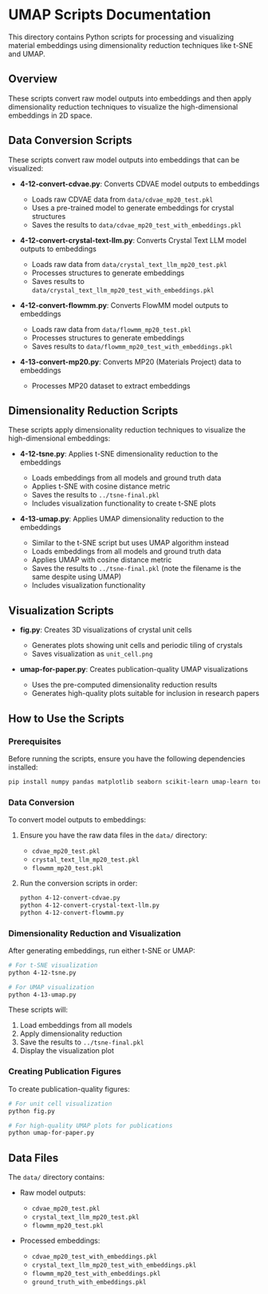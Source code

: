 # UMAP Scripts Documentation

This directory contains Python scripts for processing and visualizing material embeddings using dimensionality reduction techniques like t-SNE and UMAP.

## Overview

These scripts convert raw model outputs into embeddings and then apply dimensionality reduction techniques to visualize the high-dimensional embeddings in 2D space.

## Data Conversion Scripts

These scripts convert raw model outputs into embeddings that can be visualized:

- **4-12-convert-cdvae.py**: Converts CDVAE model outputs to embeddings
  - Loads raw CDVAE data from `data/cdvae_mp20_test.pkl`
  - Uses a pre-trained model to generate embeddings for crystal structures
  - Saves the results to `data/cdvae_mp20_test_with_embeddings.pkl`

- **4-12-convert-crystal-text-llm.py**: Converts Crystal Text LLM model outputs to embeddings
  - Loads raw data from `data/crystal_text_llm_mp20_test.pkl`
  - Processes structures to generate embeddings
  - Saves results to `data/crystal_text_llm_mp20_test_with_embeddings.pkl`

- **4-12-convert-flowmm.py**: Converts FlowMM model outputs to embeddings
  - Loads raw data from `data/flowmm_mp20_test.pkl`
  - Processes structures to generate embeddings
  - Saves results to `data/flowmm_mp20_test_with_embeddings.pkl`

- **4-13-convert-mp20.py**: Converts MP20 (Materials Project) data to embeddings
  - Processes MP20 dataset to extract embeddings

## Dimensionality Reduction Scripts

These scripts apply dimensionality reduction techniques to visualize the high-dimensional embeddings:

- **4-12-tsne.py**: Applies t-SNE dimensionality reduction to the embeddings
  - Loads embeddings from all models and ground truth data
  - Applies t-SNE with cosine distance metric
  - Saves the results to `../tsne-final.pkl`
  - Includes visualization functionality to create t-SNE plots

- **4-13-umap.py**: Applies UMAP dimensionality reduction to the embeddings
  - Similar to the t-SNE script but uses UMAP algorithm instead
  - Loads embeddings from all models and ground truth data
  - Applies UMAP with cosine distance metric
  - Saves the results to `../tsne-final.pkl` (note the filename is the same despite using UMAP)
  - Includes visualization functionality

## Visualization Scripts

- **fig.py**: Creates 3D visualizations of crystal unit cells
  - Generates plots showing unit cells and periodic tiling of crystals
  - Saves visualization as `unit_cell.png`

- **umap-for-paper.py**: Creates publication-quality UMAP visualizations
  - Uses the pre-computed dimensionality reduction results
  - Generates high-quality plots suitable for inclusion in research papers

## How to Use the Scripts

### Prerequisites

Before running the scripts, ensure you have the following dependencies installed:

```bash
pip install numpy pandas matplotlib seaborn scikit-learn umap-learn torch pytorch-lightning pymatgen torch-geometric torch-scatter tqdm rich
```

### Data Conversion

To convert model outputs to embeddings:

1. Ensure you have the raw data files in the `data/` directory:
   - `cdvae_mp20_test.pkl`
   - `crystal_text_llm_mp20_test.pkl`
   - `flowmm_mp20_test.pkl`

2. Run the conversion scripts in order:
   ```bash
   python 4-12-convert-cdvae.py
   python 4-12-convert-crystal-text-llm.py
   python 4-12-convert-flowmm.py
   ```

### Dimensionality Reduction and Visualization

After generating embeddings, run either t-SNE or UMAP:

```bash
# For t-SNE visualization
python 4-12-tsne.py

# For UMAP visualization
python 4-13-umap.py
```

These scripts will:
1. Load embeddings from all models
2. Apply dimensionality reduction
3. Save the results to `../tsne-final.pkl`
4. Display the visualization plot

### Creating Publication Figures

To create publication-quality figures:

```bash
# For unit cell visualization
python fig.py

# For high-quality UMAP plots for publications
python umap-for-paper.py
```

## Data Files

The `data/` directory contains:

- Raw model outputs:
  - `cdvae_mp20_test.pkl`
  - `crystal_text_llm_mp20_test.pkl`
  - `flowmm_mp20_test.pkl`

- Processed embeddings:
  - `cdvae_mp20_test_with_embeddings.pkl`
  - `crystal_text_llm_mp20_test_with_embeddings.pkl`
  - `flowmm_mp20_test_with_embeddings.pkl`
  - `ground_truth_with_embeddings.pkl`
